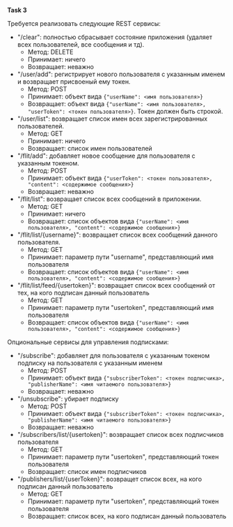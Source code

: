 **Task 3**

Требуется реализовать следующие REST сервисы:

* "/clear": полностью сбрасывает состояние приложения (удаляет всех пользователей, все сообщения и тд).
    - Метод: DELETE   
    - Принимает: ничего  
    - Возвращает: неважно  
* "/user/add": регистрирует нового пользователя с указанным именем и возвращает присвоеный ему токен.
    - Метод: POST   
    - Принимает: объект вида `{"userName": <имя пользователя>}`  
    - Возвращает: объект вида  `{"userName": <имя пользователя>, "userToken": <токен пользователя>}`. Токен должен быть строкой.
* "/user/list": возвращает список имен всех зарегистрированных пользователей.
    - Метод: GET   
    - Принимает: ничего
    - Возвращает: список имен пользователей
* "/flit/add": добавляет новое сообщение для пользователя с указанным токеном.
    - Метод: POST   
    - Принимает: объект вида `{"userToken": <токен пользователя>, "content": <содержимое сообщения>}`
    - Возвращает: неважно
* "/flit/list": возвращает список всех сообщений в приложении.
    - Метод: GET   
    - Принимает: ничего
    - Возвращает: список объектов вида `{"userName": <имя пользователя>, "content": <содержимое сообщения>}`
* "/flit/list/{username}": возвращает список всех сообщений данного пользователя.
    - Метод: GET   
    - Принимает: параметр пути "username", представляющий имя пользователя
    - Возвращает: список объектов вида `{"userName": <имя пользователя>, "content": <содержимое сообщения>}`
* "/flit/list/feed/{usertoken}": возвращает список всех сообщений от тех, на кого подписан данный пользователь
    - Метод: GET   
    - Принимает: параметр пути "usertoken", представляющий имя пользователя
    - Возвращает: список объектов вида `{"userName": <имя пользователя>, "content": <содержимое сообщения>}`
  
Опциональные сервисы для управления подписками:
* "/subscribe": добавляет для пользователя с указанным токеном подписку на пользователя с указанным именем
    - Метод: POST   
    - Принимает: объект вида `{"subscriberToken": <токен подписчика>, "publisherName": <имя читаемого пользователя>}`  
    - Возвращает: неважно
* "/unsubscribe": убирает подписку
    - Метод: POST   
    - Принимает: объект вида `{"subscriberToken": <токен подписчика>, "publisherName": <имя читаемого пользователя>}`  
    - Возвращает: неважно
* "/subscribers/list/{usertoken}": возвращает список всех подписчиков пользователя
    - Метод: GET   
    - Принимает: параметр пути "usertoken", представляющий токен пользователя
    - Возвращает: список имен подписчиков
* "/publishers/list/{userToken}": возвращет список всех, на кого подписан данный пользователь
    - Метод: GET   
    - Принимает: параметр пути "usertoken", представляющий токен пользователя
    - Возвращает: список всех, на кого подписан данный пользователь